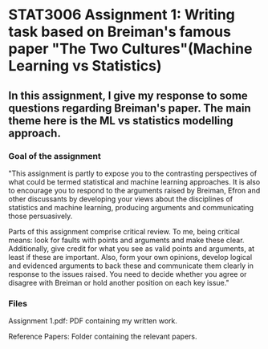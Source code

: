 # STAT3006 Assignment 1: Writing task based on Breiman's famous paper "The Two Cultures"(Machine Learning vs Statistics)

## In this assignment, I give my response to some questions regarding Breiman's paper. The main theme here is the ML vs statistics modelling approach.

### Goal of the assignment

"This assignment is partly to expose you to the contrasting perspectives of what could be
termed statistical and machine learning approaches. It is also to encourage you to respond to
the arguments raised by Breiman, Efron and other discussants by developing your views
about the disciplines of statistics and machine learning, producing arguments and
communicating those persuasively.

Parts of this assignment comprise critical review. To me, being critical means: look for faults
with points and arguments and make these clear. Additionally, give credit for what you see as
valid points and arguments, at least if these are important. Also, form your own opinions,
develop logical and evidenced arguments to back these and communicate them clearly in
response to the issues raised. You need to decide whether you agree or disagree with Breiman
or hold another position on each key issue."

### Files

Assignment 1.pdf: PDF containing my written work.

Reference Papers: Folder containing the relevant papers. 
